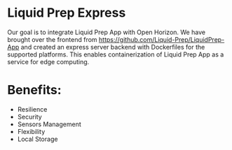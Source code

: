 # Liquid Prep Express

Our goal is to integrate Liquid Prep App with Open Horizon.  We have brought over the frontend from https://github.com/Liquid-Prep/LiquidPrep-App and created an express server backend with Dockerfiles for the supported platforms.   This enables containerization of Liquid Prep App as a service for edge computing.  

# Benefits:
* Resilience
* Security
* Sensors Management
* Flexibility
* Local Storage
